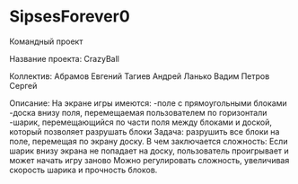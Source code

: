 # SipsesForever0

Командный проект

Название проекта:
  CrazyBall

Коллектив:
  Абрамов Евгений
  Тагиев Андрей 
  Ланько Вадим
  Петров Сергей

Описание:
  На экране игры имеются:
    -поле с прямоугольными блоками
    -доска внизу поля, перемещаемая пользователем по горизонтали
    -шарик, перемещающийся по части поля между блоками и доской, который позволяет разрушать блоки
  Задача: разрушить все блоки на поле, перемещая по экрану доску.
  В чем заключается сложность:
    Если шарик внизу экрана не попадает на доску, пользователь проигрывает и может начать игру заново
  Можно регулировать сложность, увеличивая скорость шарика и прочность блоков.
